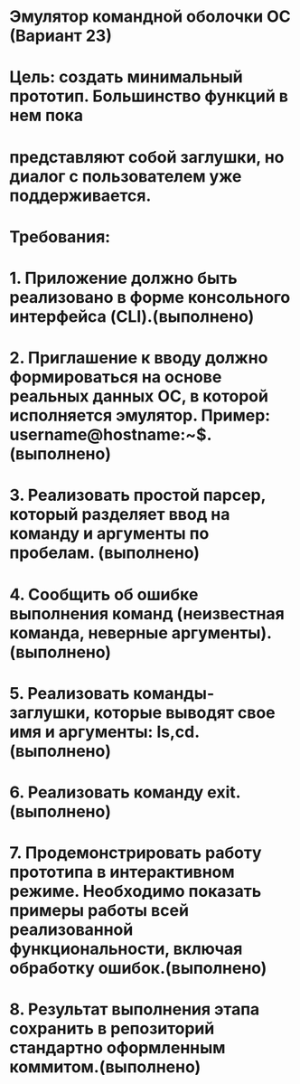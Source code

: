 # Эмулятор командной оболочки ОС (Вариант 23)
# Цель: создать минимальный прототип. Большинство функций в нем пока
# представляют собой заглушки, но диалог с пользователем уже поддерживается.
# Требования:
# 1. Приложение должно быть реализовано в форме консольного интерфейса (CLI).(выполнено)
# 2. Приглашение к вводу должно формироваться на основе реальных данных ОС, в которой исполняется эмулятор. Пример: username@hostname:~$.(выполнено)
# 3. Реализовать простой парсер, который разделяет ввод на команду и аргументы по пробелам. (выполнено)
# 4. Сообщить об ошибке выполнения команд (неизвестная команда, неверные аргументы).(выполнено)
# 5. Реализовать команды-заглушки, которые выводят свое имя и аргументы: ls,cd.(выполнено)
# 6. Реализовать команду exit.(выполнено)
# 7. Продемонстрировать работу прототипа в интерактивном режиме. Необходимо показать примеры работы всей реализованной функциональности, включая обработку ошибок.(выполнено)
# 8. Результат выполнения этапа сохранить в репозиторий стандартно оформленным коммитом.(выполнено)
